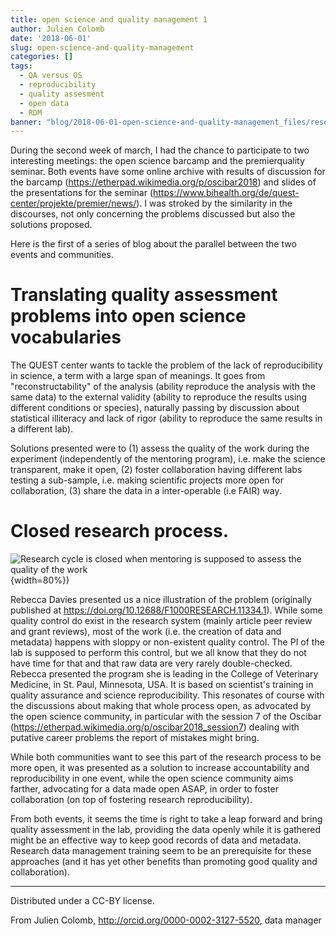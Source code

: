 ```yaml
---
title: open science and quality management 1
author: Julien Colomb
date: '2018-06-01'
slug: open-science-and-quality-management
categories: []
tags:
  - QA versus OS
  - reproducibility
  - quality assesment
  - open data
  - RDM
banner: "blog/2018-06-01-open-science-and-quality-management_files/researchcycle_QA.gif"  
---
```



During the second week of march, I had the chance to participate to two interesting meetings: the open science barcamp and the premierquality seminar. Both events have some online archive with results of discussion for the barcamp (https://etherpad.wikimedia.org/p/oscibar2018) and slides of the presentations for the seminar (https://www.bihealth.org/de/quest-center/projekte/premier/news/). I was stroked by the similarity in the discourses, not only concerning the problems discussed but also the solutions proposed. 

Here is the first of a series of blog about the parallel between the two events and communities.

# Translating quality assessment problems into open science vocabularies

The QUEST center wants to tackle the problem of the lack of reproducibility in science, a term with a large span of meanings. It goes from "reconstructability" of the analysis (ability reproduce the analysis with the same data) to the external validity (ability to reproduce the results using different conditions or species), naturally passing by discussion about statistical illiteracy and lack of rigor (ability to reproduce the same results in a different lab).

Solutions presented were to (1) assess the quality of the work during the experiment (independently of the mentoring program), i.e. make the science transparent, make it open, (2) foster collaboration having different labs testing a sub-sample, i.e. making scientific projects more open for collaboration, (3) share the data in a inter-operable (i.e FAIR) way.

# Closed research process.

![Research cycle is closed when mentoring is supposed to assess the quality of the work](/blog/2018-06-01-open-science-and-quality-management_files/researchcycle_QA.gif){width=80%})

Rebecca Davies presented us a nice illustration of the problem (originally published at https://doi.org/10.12688/F1000RESEARCH.11334.1). While some quality control do exist in the research system (mainly article peer review and grant reviews), most of the work (i.e.  the creation of data and metadata) happens with sloppy or non-existent quality control. The PI of the lab is supposed to perform this control, but we all know that they do not have time for that and that raw data are very rarely double-checked. Rebecca presented the program she is leading in the College of Veterinary Medicine, in St. Paul, Minnesota, USA. It is based on scientist's training in quality assurance and science reproducibility. This  resonates of course with the discussions about making that whole process open, as advocated by the open science community, in particular with the session 7 of the Oscibar (https://etherpad.wikimedia.org/p/oscibar2018_session7) dealing with putative career problems the report of mistakes might bring. 

While both communities want to see this part of the research process to be more open, it was presented as a solution to increase accountability and reproducibility in one event, while the open science community aims farther, advocating for a data made open ASAP, in order to foster collaboration (on top of fostering research reproducibility). 

From both events, it seems the time is right to take a leap forward and bring quality assessment in the lab, providing the data openly while it is gathered might be an effective way to keep good records of data and metadata. Research data management training seem to be an prerequisite for these approaches (and it has yet other benefits than promoting good quality and collaboration).



---


Distributed under a CC-BY license.

From Julien Colomb,
http://orcid.org/0000-0002-3127-5520,
data manager